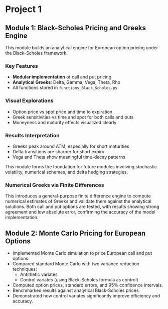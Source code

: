 # Project 1

## Module 1: Black-Scholes Pricing and Greeks Engine

This module builds an analytical engine for European option pricing under the Black-Scholes framework.

### Key Features
- **Modular implementation** of call and put pricing
- **Analytical Greeks**: Delta, Gamma, Vega, Theta, Rho
- All functions stored in `functions_Black_Scholes.py`

### Visual Explorations
- Option price vs spot price and time to expiration
- Greek sensitivities vs time and spot for both calls and puts
- Moneyness and maturity effects visualized clearly

### Results Interpretation
- Greeks peak around ATM, especially for short maturities
- Delta transitions are sharper for short expiry
- Vega and Theta show meaningful time-decay patterns

This module forms the foundation for future modules involving stochastic volatility, numerical schemes, and delta hedging strategies.

### Numerical Greeks via Finite Differences
This introduces a general-purpose finite difference engine to compute numerical estimates of Greeks and validate them against the analytical solutions. Both call and put options are tested, with results showing strong agreement and low absolute error, confirming the accuracy of the model implementation.

## Module 2: Monte Carlo Pricing for European Options

- Implemented Monte Carlo simulation to price European call and put options.
- Compared standard Monte Carlo with two variance reduction techniques:
  - Antithetic variates
  - Control variates (using Black-Scholes formula as control)
- Computed option prices, standard errors, and 95% confidence intervals.
- Benchmarked results against analytical Black-Scholes prices.
- Demonstrated how control variates significantly improve efficiency and accuracy.
